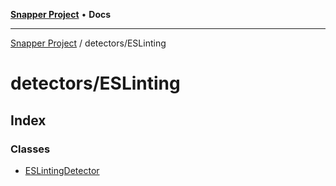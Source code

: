 [**Snapper Project**](../../README.md) • **Docs**

***

[Snapper Project](../../README.md) / detectors/ESLinting

# detectors/ESLinting

## Index

### Classes

- [ESLintingDetector](classes/ESLintingDetector.md)
